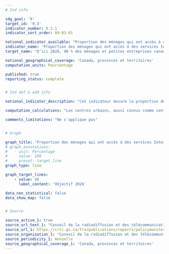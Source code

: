```yaml
---
# Ind info

sdg_goal: '9'
target_id: '9.3'
indicator_number: 9.3.1
indicator_sort_order: 09-03-01

national_indicator_available: "Proportion des ménages qui ont accès à des services Internet à large bande à des vitesses de 50/10 Mbps"
indicator_name: 'Proportion des ménages qui ont accès à des services Internet à large bande à des vitesses de 50/10 Mbps'
target_name: "D’ici 2026, 98 % des ménages et petites entreprises canadiens ont accès à l’Internet à des vitesses de téléchargement de 50 Mbps et de téléversement de 10 Mbps, avec l’objectif de connecter tous les Canadiens à ces vitesses d’ici 2030"

national_geographical_coverage: 'Canada, provinces et territoires' 
computation_units: Pourcentage

published: true
reporting_status: complete


# Ind def & add info

national_indicator_description: "Cet indicateur mesure la proportion des ménages qui ont accès à des services Internet à large bande à des vitesses de téléchargement de 50 Mbps et de téléversement de 10 Mbps et des données illimitées." 

computation_calculations: "Les centres urbains, aussi connus comme centres de population de petite, moyenne et grande taille, sont classés comme suit : les centres de population de petite taille comptent une population de 1 000 à 29 999 habitants; les centres de population de moyenne taille comptent une population de 30 000 à 99 999 habitants; et les centres de population urbains de grande taille comptent une population de 100 000 habitants et plus. Les collectivités rurales comprennent les régions comptant moins de 1 000 habitants et une densité de population de 400 habitants ou moins par kilomètre carré."

comments_limitations: "Ne s'applique pas"


# Graph 

graph_title: 'Proportion des ménages qui ont accès à des services Internet à large bande à des vitesses de 50/10 Mbps'
# graph_annotations:
#   - unit: Percentage
#     value: 100
#     preset: target_line
graph_type: line

graph_target_lines:
	- value: 98
	  label_content: 'Objectif 2026'

data_non_statistical: false
data_show_map: false


# Source

source_active_1: true
source_url_text_1: "Conseil de la radiodiffusion et des télécommunications canadiennes.  Tendances actuelles – Large bande à haute vitesse"
source_url_1: https://crtc.gc.ca/fra/publications/reports/policymonitoring/ban.htm
source_organisation_1: "Conseil de la radiodiffusion et des télécommunications canadiennes"
source_periodicity_1: Annuelle
source_geographical_coverage_1: 'Canada, provinces et territoires'
---
```

